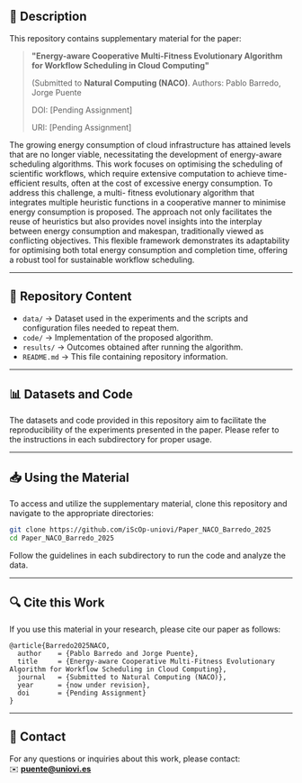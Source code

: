 ## 📄 Description
This repository contains supplementary material for the paper:

> **"Energy-aware Cooperative Multi-Fitness Evolutionary Algorithm for Workflow Scheduling in Cloud Computing"**
>  
> (Submitted to **Natural Computing (NACO)**.
> Authors: Pablo Barredo, Jorge Puente
>
>DOI: [Pending Assignment]
>
> URI: [Pending Assignment]

The growing energy consumption of cloud infrastructure has attained levels that
are no longer viable, necessitating the development of energy-aware scheduling
algorithms. This work focuses on optimising the scheduling of scientific workflows,
which require extensive computation to achieve time-efficient results, often at
the cost of excessive energy consumption. To address this challenge, a multi-
fitness evolutionary algorithm that integrates multiple heuristic functions in a
cooperative manner to minimise energy consumption is proposed. The approach
not only facilitates the reuse of heuristics but also provides novel insights into
the interplay between energy consumption and makespan, traditionally viewed as
conflicting objectives. This flexible framework demonstrates its adaptability for
optimising both total energy consumption and completion time, offering a robust
tool for sustainable workflow scheduling.

---

## 📂 Repository Content

- `data/` → Dataset used in the experiments and the scripts and configuration files needed to repeat them.
- `code/` → Implementation of the proposed algorithm.
- `results/` → Outcomes obtained after running the algorithm.
- `README.md` → This file containing repository information.

---

## 📊 Datasets and Code

The datasets and code provided in this repository aim to facilitate the reproducibility of the experiments presented in the paper. Please refer to the instructions in each subdirectory for proper usage.

---

## 📥 Using the Material

To access and utilize the supplementary material, clone this repository and navigate to the appropriate directories:

```bash
git clone https://github.com/iScOp-uniovi/Paper_NACO_Barredo_2025
cd Paper_NACO_Barredo_2025
```


Follow the guidelines in each subdirectory to run the code and analyze the data.

---

## 🔍 Cite this Work

If you use this material in your research, please cite our paper as follows:

```
@article{Barredo2025NACO,
  author    = {Pablo Barredo and Jorge Puente},
  title     = {Energy-aware Cooperative Multi-Fitness Evolutionary Algorithm for Workflow Scheduling in Cloud Computing},
  journal   = {Submitted to Natural Computing (NACO)},
  year      = {now under revision},
  doi       = {Pending Assignment}
}
```

---

## 📧 Contact
For any questions or inquiries about this work, please contact:  
✉️ **[puente@uniovi.es](mailto:puente@uniovi.es)**

